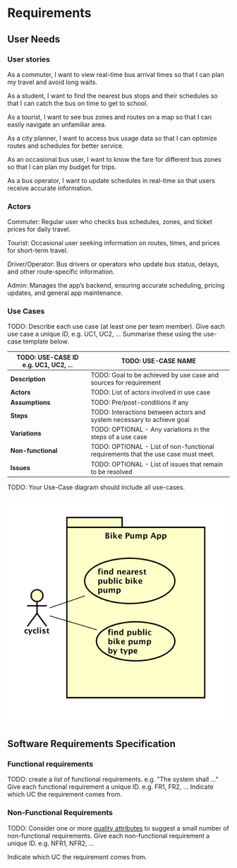 # Requirements

## User Needs

### User stories
As a commuter, I want to view real-time bus arrival times so that I can plan my travel and avoid long waits.

As a student, I want to find the nearest bus stops and their schedules so that I can catch the bus on time to get to school.

As a tourist, I want to see bus zones and routes on a map so that I can easily navigate an unfamiliar area.

As a city planner, I want to access bus usage data so that I can optimize routes and schedules for better service.

As an occasional bus user, I want to know the fare for different bus zones so that I can plan my budget for trips.

As a bus operator, I want to update schedules in real-time so that users receive accurate information.

### Actors
Commuter: Regular user who checks bus schedules, zones, and ticket prices for daily travel.

Tourist: Occasional user seeking information on routes, times, and prices for short-term travel.

Driver/Operator: Bus drivers or operators who update bus status, delays, and other route-specific information.

Admin: Manages the app’s backend, ensuring accurate scheduling, pricing updates, and general app maintenance.

### Use Cases
TODO: Describe each use case (at least one per team member).
    Give each use case a unique ID, e.g. UC1, UC2, ...
    Summarise these using the use-case template below.

| TODO: USE-CASE ID e.g. UC1, UC2, ... | TODO: USE-CASE NAME | 
| -------------------------------------- | ------------------- |
| **Description** | TODO: Goal to be achieved by use case and sources for requirement |
| **Actors** | TODO: List of actors involved in use case |
| **Assumptions** | TODO: Pre/post-conditions if any</td></tr>
| **Steps** | TODO: Interactions between actors and system necessary to achieve goal |
| **Variations** | TODO: OPTIONAL - Any variations in the steps of a use case |
| **Non-functional** | TODO: OPTIONAL - List of non-functional requirements that the use case must meet. |
| **Issues** | TODO: OPTIONAL - List of issues that remain to be resolved |


TODO: Your Use-Case diagram should include all use-cases.

![Insert your Use-Case Diagram Here](images/use-case.png)

## Software Requirements Specification
### Functional requirements
TODO: create a list of functional requirements. 
    e.g. "The system shall ..."
    Give each functional requirement a unique ID. e.g. FR1, FR2, ...
    Indicate which UC the requirement comes from.


### Non-Functional Requirements
TODO: Consider one or more [quality attributes](https://en.wikipedia.org/wiki/ISO/IEC_9126) to suggest a small number of non-functional requirements.
Give each non-functional requirement a unique ID. e.g. NFR1, NFR2, ...

Indicate which UC the requirement comes from.
